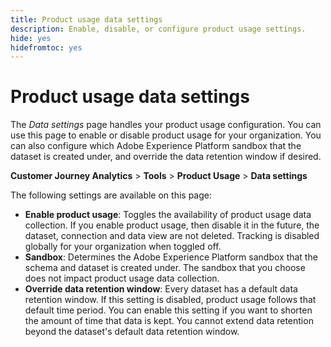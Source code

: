 ```yaml
---
title: Product usage data settings
description: Enable, disable, or configure product usage settings.
hide: yes
hidefromtoc: yes
---
```

# Product usage data settings

The _Data settings_ page handles your product usage configuration. You can use this page to enable or disable product usage for your organization. You can also configure which Adobe Experience Platform sandbox that the dataset is created under, and override the data retention window if desired.

**Customer Journey Analytics** > **Tools** > **Product Usage** > **Data settings**

The following settings are available on this page:

* **Enable product usage**: Toggles the availability of product usage data collection. If you enable product usage, then disable it in the future, the dataset, connection and data view are not deleted. Tracking is disabled globally for your organization when toggled off.
* **Sandbox**: Determines the Adobe Experience Platform sandbox that the schema and dataset is created under. The sandbox that you choose does not impact product usage data collection.
* **Override data retention window**: Every dataset has a default data retention window. If this setting is disabled, product usage follows that default time period. You can enable this setting if you want to shorten the amount of time that data is kept. You cannot extend data retention beyond the dataset's default data retention window. 

